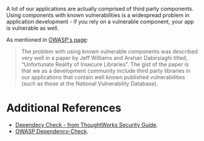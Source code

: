 A lot of our applications are actually comprised of third party components. Using components with known vulnerabilities is a widespread problem in application development - if you rely on a vulnerable component, your app is vulnerable as well.

As mentioned in [OWASP's page](https://owasp.org/www-project-dependency-check):

> The problem with using known vulnerable components was described very well in a paper by Jeff Williams and Arshan Dabirsiaghi titled, “Unfortunate Reality of Insecure Libraries”. The gist of the paper is that we as a development community include third party libraries in our applications that contain well known published vulnerabilities (such as those at the National Vulnerability Database).

# Additional References
* [Dependecy Check - from ThoughtWorks Security Guide](https://securityguide.github.io/webapps/best-practices/dependency-check.html).
* [OWASP Dependency-Check](https://owasp.org/www-project-dependency-check/).